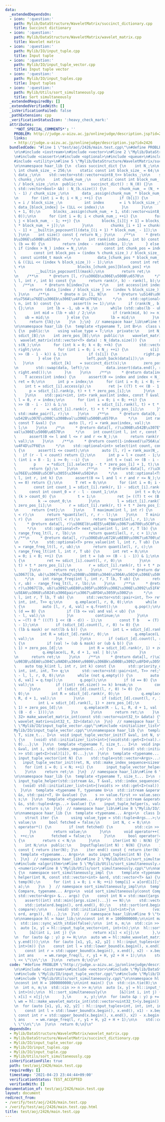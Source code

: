 ```yaml
---
data:
  _extendedDependsOn:
  - icon: ':question:'
    path: Mylib/DataStructure/WaveletMatrix/succinct_dictionary.cpp
    title: Succinct dictionary
  - icon: ':question:'
    path: Mylib/DataStructure/WaveletMatrix/wavelet_matrix.cpp
    title: Wavelet matrix
  - icon: ':question:'
    path: Mylib/IO/input_tuple.cpp
    title: Input tuple
  - icon: ':question:'
    path: Mylib/IO/input_tuple_vector.cpp
    title: Input tuple vector
  - icon: ':question:'
    path: Mylib/IO/input_tuples.cpp
    title: Input tuples
  - icon: ':question:'
    path: Mylib/Utils/sort_simultaneously.cpp
    title: Sort simultaneously
  _extendedRequiredBy: []
  _extendedVerifiedWith: []
  _isVerificationFailed: false
  _pathExtension: cpp
  _verificationStatusIcon: ':heavy_check_mark:'
  attributes:
    '*NOT_SPECIAL_COMMENTS*': ''
    PROBLEM: http://judge.u-aizu.ac.jp/onlinejudge/description.jsp?id=2426
    links:
    - http://judge.u-aizu.ac.jp/onlinejudge/description.jsp?id=2426
  bundledCode: "#line 1 \"test/aoj/2426/main.test.cpp\"\n#define PROBLEM \"http://judge.u-aizu.ac.jp/onlinejudge/description.jsp?id=2426\"\
    \n\n#include <iostream>\n#include <vector>\n#line 2 \"Mylib/DataStructure/WaveletMatrix/wavelet_matrix.cpp\"\
    \n#include <cassert>\n#include <optional>\n#include <queue>\n#include <tuple>\n\
    #include <utility>\n#line 5 \"Mylib/DataStructure/WaveletMatrix/succinct_dictionary.cpp\"\
    \n\nnamespace haar_lib {\n  class succinct_dict {\n    int N_;\n\n    static const\
    \ int chunk_size_ = 256;\n    static const int block_size_ = 64;\n    std::vector<uint64_t>\
    \ data_;\n\n    std::vector<std::vector<uint8_t>> blocks_;\n\n    std::vector<uint32_t>\
    \ chunks_;\n\n    int chunk_num_;\n    static const int block_num_ = chunk_size_\
    \ / block_size_;\n\n  public:\n    succinct_dict() : N_(0) {}\n    succinct_dict(const\
    \ std::vector<bool> &b) : N_(b.size()) {\n      chunk_num_ = (N_ + chunk_size_\
    \ - 1) / chunk_size_;\n\n      data_.assign(chunk_num_ * block_num_ + 1, 0);\n\
    \n      for (int i = 0; i < N_; ++i) {\n        if (b[i]) {\n          int block_index\
    \ = i / block_size_;\n          int index       = i % block_size_;\n         \
    \ data_[block_index] |= (1LL << index);\n        }\n      }\n\n      chunks_.assign(chunk_num_\
    \ + 1, 0);\n      blocks_.assign(chunk_num_ + 1, std::vector<uint8_t>(block_num_,\
    \ 0));\n\n      for (int i = 0; i < chunk_num_; ++i) {\n        for (int j = 0;\
    \ j < block_num_ - 1; ++j) {\n          blocks_[i][j + 1] = blocks_[i][j] + __builtin_popcountll(data_[i\
    \ * block_num_ + j]);\n        }\n\n        chunks_[i + 1] = chunks_[i] + blocks_[i][block_num_\
    \ - 1] + __builtin_popcountll(data_[(i + 1) * block_num_ - 1]);\n      }\n   \
    \ }\n\n    int size() const { return N_; }\n\n    /**\n     * @return [0, index)\u306E\
    b\u306E\u500B\u6570\n     */\n    int rank(int index, int b) const {\n      if\
    \ (b == 0) {\n        return index - rank(index, 1);\n      } else {\n       \
    \ if (index > N_) index = N_;\n\n        const int chunk_pos = index / chunk_size_;\n\
    \        const int block_pos = (index % chunk_size_) / block_size_;\n\n      \
    \  const uint64_t mask =\n            data_[chunk_pos * block_num_ + block_pos]\
    \ & ((1LL << (index % block_size_)) - 1);\n\n        const int ret = chunks_[chunk_pos]\
    \ +\n                        blocks_[chunk_pos][block_pos] +\n               \
    \         __builtin_popcountll(mask);\n\n        return ret;\n      }\n    }\n\
    \n    /**\n     * @return [l, r)\u306Eb\u306E\u500B\u6570\n     */\n    int count(int\
    \ l, int r, int b) const {\n      return rank(r, b) - rank(l, b);\n    }\n\n \
    \   /**\n     * @return b[index]\n     */\n    int access(int index) const {\n\
    \      return (data_[index / block_size_] >> (index % block_size_)) & 1;\n   \
    \ }\n\n    /**\n     * @note n in [1, N]\n     * @return \u5148\u982D\u304B\u3089\
    n\u756A\u76EE\u306Eb\u306E\u4F4D\u7F6E\n     */\n    std::optional<int> select(int\
    \ n, int b) const {\n      assert(n >= 1);\n\n      if (rank(N_, b) < n) return\
    \ {};\n\n      int lb = -1, ub = N_;\n      while (std::abs(lb - ub) > 1) {\n\
    \        int mid = (lb + ub) / 2;\n\n        if (rank(mid, b) >= n) {\n      \
    \    ub = mid;\n        } else {\n          lb = mid;\n        }\n      }\n\n\
    \      return {lb};\n    }\n  };\n}  // namespace haar_lib\n#line 9 \"Mylib/DataStructure/WaveletMatrix/wavelet_matrix.cpp\"\
    \n\nnamespace haar_lib {\n  template <typename T, int B>\n  class wavelet_matrix\
    \ {\n  public:\n    using value_type = T;\n\n  private:\n    int N_;\n    succinct_dict\
    \ sdict_[B];\n    int zero_pos_[B];\n\n  public:\n    wavelet_matrix() {}\n  \
    \  wavelet_matrix(std::vector<T> data) : N_(data.size()) {\n      std::vector<bool>\
    \ s(N_);\n\n      for (int k = 0; k < B; ++k) {\n        std::vector<T> left,\
    \ right;\n\n        for (int i = 0; i < N_; ++i) {\n          s[i] = (data[i]\
    \ >> (B - 1 - k)) & 1;\n          if (s[i]) {\n            right.push_back(data[i]);\n\
    \          } else {\n            left.push_back(data[i]);\n          }\n     \
    \   }\n\n        sdict_[k]    = succinct_dict(s);\n        zero_pos_[k] = left.size();\n\
    \n        std::swap(data, left);\n        data.insert(data.end(), right.begin(),\
    \ right.end());\n      }\n    }\n\n    /**\n     * @return data[index]\n     */\n\
    \    T access(int index) {\n      assert(0 <= index and index < N_);\n      T\
    \ ret = 0;\n\n      int p = index;\n      for (int i = 0; i < B; ++i) {\n    \
    \    int t = sdict_[i].access(p);\n        ret |= ((T) t << (B - 1 - i));\n  \
    \      p = sdict_[i].rank(p, t) + t * zero_pos_[i];\n      }\n\n      return ret;\n\
    \    }\n\n    std::pair<int, int> rank_aux(int index, const T &val) {\n      int\
    \ l = 0, r = index;\n\n      for (int i = 0; i < B; ++i) {\n        int t = (val\
    \ >> (B - i - 1)) & 1;\n        l     = sdict_[i].rank(l, t) + t * zero_pos_[i];\n\
    \        r     = sdict_[i].rank(r, t) + t * zero_pos_[i];\n      }\n\n      return\
    \ std::make_pair(l, r);\n    }\n\n    /**\n     * @return data[0, index)\u306B\
    \u542B\u307E\u308C\u308Bval\u306E\u500B\u6570\n     */\n    int rank(int index,\
    \ const T &val) {\n      auto [l, r] = rank_aux(index, val);\n      return r -\
    \ l;\n    }\n\n    /*\n     * @return data[l, r)\u306B\u542B\u307E\u308C\u308B\
    val\u306E\u500B\u6570\n     */\n    int count(int l, int r, const T &val) {\n\
    \      assert(0 <= l and l <= r and r <= N_);\n      return rank(r, val) - rank(l,\
    \ val);\n    }\n\n    /**\n     * @return count(1-indexed)\u756A\u76EE\u306Eval\u306E\
    \u4F4D\u7F6E\n     */\n    std::optional<int> select(int count, const T &val)\
    \ {\n      assert(1 <= count);\n\n      auto [l, r] = rank_aux(N_, val);\n   \
    \   if (r - l < count) return {};\n\n      int p = l + count - 1;\n\n      for\
    \ (int i = B - 1; i >= 0; --i) {\n        int t = (val >> (B - i - 1)) & 1;\n\
    \        p     = *sdict_[i].select(p - t * zero_pos_[i] + 1, t);\n      }\n\n\
    \      return {p};\n    }\n\n    /**\n     * @return data[l, r)\u3067k(1-index)\u756A\
    \u76EE\u306B\u5C0F\u3055\u3044\u5024\n     */\n    std::optional<T> quantile(int\
    \ l, int r, int k) {\n      assert(0 <= l and l < r and r <= N_);\n      if (k\
    \ == 0) return {};\n\n      T ret = 0;\n\n      for (int i = 0; i < B; ++i) {\n\
    \        const int count_1 = sdict_[i].rank(r, 1) - sdict_[i].rank(l, 1);\n  \
    \      const int count_0 = r - l - count_1;\n\n        int t = 0;\n\n        if\
    \ (k > count_0) {\n          t = 1;\n          ret |= ((T) t << (B - i - 1));\n\
    \          k -= count_0;\n        }\n\n        l = sdict_[i].rank(l, t) + t *\
    \ zero_pos_[i];\n        r = sdict_[i].rank(r, t) + t * zero_pos_[i];\n      }\n\
    \n      return {ret};\n    }\n\n    T maximum(int l, int r) {\n      assert(l\
    \ < r);\n      return *quantile(l, r, r - l);\n    }\n\n    T minimum(int l, int\
    \ r) {\n      assert(l < r);\n      return *quantile(l, r, 1);\n    }\n\n    /**\n\
    \     * @return data[l, r)\u306Elb\u4EE5\u4E0A\u3067\u6700\u5C0F\u306E\u5024\n\
    \     */\n    std::optional<T> next_value(int l, int r, T lb) {\n      int c =\
    \ range_freq_lt(l, r, lb);\n      return quantile(l, r, c + 1);\n    }\n\n   \
    \ /**\n     * @return data[l, r)\u306Eub\u672A\u6E80\u3067\u6700\u5927\u306E\u5024\
    \n     */\n    std::optional<T> prev_value(int l, int r, T ub) {\n      int c\
    \ = range_freq_lt(l, r, ub);\n      return quantile(l, r, c);\n    }\n\n    int\
    \ range_freq_lt(int l, int r, T ub) {\n      int ret = 0;\n\n      for (int i\
    \ = 0; i < B; ++i) {\n        int t = (ub >> (B - i - 1)) & 1;\n\n        if (t)\
    \ {\n          ret += sdict_[i].count(l, r, 0);\n        }\n\n        l = sdict_[i].rank(l,\
    \ t) + t * zero_pos_[i];\n        r = sdict_[i].rank(r, t) + t * zero_pos_[i];\n\
    \      }\n\n      return ret;\n    }\n\n    /**\n     * @return data[l, r)\u5185\
    \u3067[lb, ub)\u3067\u3042\u308B\u3088\u3046\u306A\u5024\u306E\u500B\u6570\n \
    \    */\n    int range_freq(int l, int r, T lb, T ub) {\n      return range_freq_lt(l,\
    \ r, ub) - range_freq_lt(l, r, lb);\n    }\n\n    /**\n     * @return data[l,\
    \ r)\u3067[lb, ub)\u3092\u6E80\u305F\u3059\u3082\u306E\u3092\u51FA\u73FE\u983B\
    \u5EA6\u3068\u5024\u306Epair\u3067\u8FD4\u3059\u3002\n     */\n    auto range_freq_list(int\
    \ l, int r, T lb, T ub) {\n      std::vector<std::pair<int, T>> ret;\n      std::queue<std::tuple<int,\
    \ int, int, T>> q;\n\n      q.emplace(l, r, 0, 0);\n\n      while (not q.empty())\
    \ {\n        auto [l, r, d, val] = q.front();\n        q.pop();\n\n        if\
    \ (d == B) {\n          if (lb <= val and val < ub) {\n            ret.emplace_back(r\
    \ - l, val);\n          }\n          continue;\n        }\n\n        const T mask\
    \ = ~(T) 0 ^ (((T) 1 << (B - d)) - 1);\n        const T b    = (T) 1 << (B - d\
    \ - 1);\n\n        if (sdict_[d].count(l, r, 0) != 0) {\n          if (val !=\
    \ (lb & mask) or not(lb & b)) {\n            int L = sdict_[d].rank(l, 0);\n \
    \           int R = sdict_[d].rank(r, 0);\n            q.emplace(L, R, d + 1,\
    \ val);\n          }\n        }\n\n        if (sdict_[d].count(l, r, 1) != 0)\
    \ {\n          if (val != (ub & mask) or (ub & b)) {\n            int L = sdict_[d].rank(l,\
    \ 1) + zero_pos_[d];\n            int R = sdict_[d].rank(r, 1) + zero_pos_[d];\n\
    \            q.emplace(L, R, d + 1, val | b);\n          }\n        }\n      }\n\
    \n      return ret;\n    }\n\n    /**\n     * @return data[l, r)\u3067\u51FA\u73FE\
    \u983B\u5EA6\u304C\u9AD8\u3044\u9806\u306Bk\u500B\u3092\u8FD4\u3059\n     */\n\
    \    auto top_k(int l, int r, int k) const {\n      std::priority_queue<std::tuple<int,\
    \ int, int, int, T>> q;\n      std::vector<std::pair<int, T>> ret;\n\n      q.emplace(r\
    \ - l, l, r, 0, 0);\n\n      while (not q.empty()) {\n        auto [len, l, r,\
    \ d, val] = q.top();\n        q.pop();\n\n        if (d == B) {\n          ret.emplace_back(len,\
    \ val);\n          if ((int) ret.size() >= k) break;\n          continue;\n  \
    \      }\n\n        if (sdict_[d].count(l, r, 0) != 0) {\n          int L = sdict_[d].rank(l,\
    \ 0);\n          int R = sdict_[d].rank(r, 0);\n          q.emplace(R - L, L,\
    \ R, d + 1, val);\n        }\n\n        if (sdict_[d].count(l, r, 1) != 0) {\n\
    \          int L = sdict_[d].rank(l, 1) + zero_pos_[d];\n          int R = sdict_[d].rank(r,\
    \ 1) + zero_pos_[d];\n          q.emplace(R - L, L, R, d + 1, val | ((T) 1 <<\
    \ (B - d - 1)));\n        }\n      }\n\n      return ret;\n    }\n  };\n\n  wavelet_matrix<uint32_t,\
    \ 32> make_wavelet_matrix_int(const std::vector<uint32_t> &data) {\n    return\
    \ wavelet_matrix<uint32_t, 32>(data);\n  }\n}  // namespace haar_lib\n#line 2\
    \ \"Mylib/IO/input_tuple_vector.cpp\"\n#include <initializer_list>\n#line 7 \"\
    Mylib/IO/input_tuple_vector.cpp\"\n\nnamespace haar_lib {\n  template <typename\
    \ T, size_t... I>\n  void input_tuple_vector_init(T &val, int N, std::index_sequence<I...>)\
    \ {\n    (void) std::initializer_list<int>{(void(std::get<I>(val).resize(N)),\
    \ 0)...};\n  }\n\n  template <typename T, size_t... I>\n  void input_tuple_vector_helper(T\
    \ &val, int i, std::index_sequence<I...>) {\n    (void) std::initializer_list<int>{(void(std::cin\
    \ >> std::get<I>(val)[i]), 0)...};\n  }\n\n  template <typename... Args>\n  auto\
    \ input_tuple_vector(int N) {\n    std::tuple<std::vector<Args>...> ret;\n\n \
    \   input_tuple_vector_init(ret, N, std::make_index_sequence<sizeof...(Args)>());\n\
    \    for (int i = 0; i < N; ++i) {\n      input_tuple_vector_helper(ret, i, std::make_index_sequence<sizeof...(Args)>());\n\
    \    }\n\n    return ret;\n  }\n}  // namespace haar_lib\n#line 6 \"Mylib/IO/input_tuple.cpp\"\
    \n\nnamespace haar_lib {\n  template <typename T, size_t... I>\n  static void\
    \ input_tuple_helper(std::istream &s, T &val, std::index_sequence<I...>) {\n \
    \   (void) std::initializer_list<int>{(void(s >> std::get<I>(val)), 0)...};\n\
    \  }\n\n  template <typename T, typename U>\n  std::istream &operator>>(std::istream\
    \ &s, std::pair<T, U> &value) {\n    s >> value.first >> value.second;\n    return\
    \ s;\n  }\n\n  template <typename... Args>\n  std::istream &operator>>(std::istream\
    \ &s, std::tuple<Args...> &value) {\n    input_tuple_helper(s, value, std::make_index_sequence<sizeof...(Args)>());\n\
    \    return s;\n  }\n}  // namespace haar_lib\n#line 8 \"Mylib/IO/input_tuples.cpp\"\
    \n\nnamespace haar_lib {\n  template <typename... Args>\n  class InputTuples {\n\
    \    struct iter {\n      using value_type = std::tuple<Args...>;\n      value_type\
    \ value;\n      bool fetched = false;\n      int N, c = 0;\n\n      value_type\
    \ operator*() {\n        if (not fetched) {\n          std::cin >> value;\n  \
    \      }\n        return value;\n      }\n\n      void operator++() {\n      \
    \  ++c;\n        fetched = false;\n      }\n\n      bool operator!=(iter &) const\
    \ {\n        return c < N;\n      }\n\n      iter(int N) : N(N) {}\n    };\n\n\
    \    int N;\n\n  public:\n    InputTuples(int N) : N(N) {}\n\n    iter begin()\
    \ const { return iter(N); }\n    iter end() const { return iter(N); }\n  };\n\n\
    \  template <typename... Args>\n  auto input_tuples(int N) {\n    return InputTuples<Args...>(N);\n\
    \  }\n}  // namespace haar_lib\n#line 2 \"Mylib/Utils/sort_simultaneously.cpp\"\
    \n#include <algorithm>\n#line 5 \"Mylib/Utils/sort_simultaneously.cpp\"\n#include\
    \ <numeric>\n#line 8 \"Mylib/Utils/sort_simultaneously.cpp\"\n\nnamespace haar_lib\
    \ {\n  namespace sort_simultaneously_impl {\n    template <typename T>\n    void\
    \ helper(int N, const std::vector<int> &ord, std::vector<T> &a) {\n      std::vector<T>\
    \ temp(N);\n      for (int i = 0; i < N; ++i) temp[i] = a[ord[i]];\n      std::swap(temp,\
    \ a);\n    }\n  }  // namespace sort_simultaneously_impl\n\n  template <typename\
    \ Compare, typename... Args>\n  void sort_simultaneously(const Compare &compare,\
    \ std::vector<Args> &... args) {\n    const int N = std::max({args.size()...});\n\
    \    assert((int) std::min({args.size()...}) == N);\n    std::vector<int> ord(N);\n\
    \    std::iota(ord.begin(), ord.end(), 0);\n    std::sort(ord.begin(), ord.end(),\
    \ compare);\n\n    (void) std::initializer_list<int>{\n        (void(sort_simultaneously_impl::helper(N,\
    \ ord, args)), 0)...};\n  }\n}  // namespace haar_lib\n#line 9 \"test/aoj/2426/main.test.cpp\"\
    \n\nnamespace hl = haar_lib;\n\nconst int H = 1000000000;\n\nint main() {\n  std::cin.tie(0);\n\
    \  std::ios::sync_with_stdio(false);\n\n  int n, m;\n  std::cin >> n >> m;\n\n\
    \  auto [x, y] = hl::input_tuple_vector<int, int>(n);\n\n  hl::sort_simultaneously(\n\
    \      [&](int i, int j) {\n        return x[i] < x[j];\n      },\n      x, y);\n\
    \n  for (auto &p : y) p += H;\n\n  auto wm = hl::make_wavelet_matrix_int(std::vector<uint32_t>(y.begin(),\
    \ y.end()));\n\n  for (auto [x1, y1, x2, y2] : hl::input_tuples<int, int, int,\
    \ int>(m)) {\n    const int l = std::lower_bound(x.begin(), x.end(), x1) - x.begin();\n\
    \    const int r = std::upper_bound(x.begin(), x.end(), x2) - x.begin();\n   \
    \ int ans     = wm.range_freq(l, r, y1 + H, y2 + H + 1);\n\n    std::cout << ans\
    \ << \"\\n\";\n  }\n\n  return 0;\n}\n"
  code: "#define PROBLEM \"http://judge.u-aizu.ac.jp/onlinejudge/description.jsp?id=2426\"\
    \n\n#include <iostream>\n#include <vector>\n#include \"Mylib/DataStructure/WaveletMatrix/wavelet_matrix.cpp\"\
    \n#include \"Mylib/IO/input_tuple_vector.cpp\"\n#include \"Mylib/IO/input_tuples.cpp\"\
    \n#include \"Mylib/Utils/sort_simultaneously.cpp\"\n\nnamespace hl = haar_lib;\n\
    \nconst int H = 1000000000;\n\nint main() {\n  std::cin.tie(0);\n  std::ios::sync_with_stdio(false);\n\
    \n  int n, m;\n  std::cin >> n >> m;\n\n  auto [x, y] = hl::input_tuple_vector<int,\
    \ int>(n);\n\n  hl::sort_simultaneously(\n      [&](int i, int j) {\n        return\
    \ x[i] < x[j];\n      },\n      x, y);\n\n  for (auto &p : y) p += H;\n\n  auto\
    \ wm = hl::make_wavelet_matrix_int(std::vector<uint32_t>(y.begin(), y.end()));\n\
    \n  for (auto [x1, y1, x2, y2] : hl::input_tuples<int, int, int, int>(m)) {\n\
    \    const int l = std::lower_bound(x.begin(), x.end(), x1) - x.begin();\n   \
    \ const int r = std::upper_bound(x.begin(), x.end(), x2) - x.begin();\n    int\
    \ ans     = wm.range_freq(l, r, y1 + H, y2 + H + 1);\n\n    std::cout << ans <<\
    \ \"\\n\";\n  }\n\n  return 0;\n}\n"
  dependsOn:
  - Mylib/DataStructure/WaveletMatrix/wavelet_matrix.cpp
  - Mylib/DataStructure/WaveletMatrix/succinct_dictionary.cpp
  - Mylib/IO/input_tuple_vector.cpp
  - Mylib/IO/input_tuples.cpp
  - Mylib/IO/input_tuple.cpp
  - Mylib/Utils/sort_simultaneously.cpp
  isVerificationFile: true
  path: test/aoj/2426/main.test.cpp
  requiredBy: []
  timestamp: '2021-04-23 23:44:44+09:00'
  verificationStatus: TEST_ACCEPTED
  verifiedWith: []
documentation_of: test/aoj/2426/main.test.cpp
layout: document
redirect_from:
- /verify/test/aoj/2426/main.test.cpp
- /verify/test/aoj/2426/main.test.cpp.html
title: test/aoj/2426/main.test.cpp
---
```

